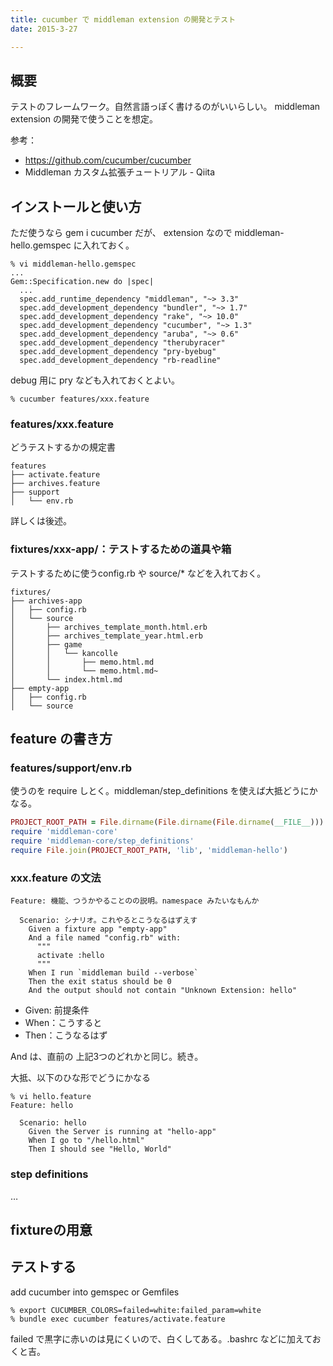 ```yaml
---
title: cucumber で middleman extension の開発とテスト
date: 2015-3-27

---
```


## 概要
テストのフレームワーク。自然言語っぽく書けるのがいいらしい。 middleman extension の開発で使うことを想定。

参考：

- https://github.com/cucumber/cucumber
- Middleman カスタム拡張チュートリアル - Qiita

## インストールと使い方

ただ使うなら gem i cucumber だが、 extension なので middleman-hello.gemspec に入れておく。

```
% vi middleman-hello.gemspec
...
Gem::Specification.new do |spec|
  ...
  spec.add_runtime_dependency "middleman", "~> 3.3"
  spec.add_development_dependency "bundler", "~> 1.7"
  spec.add_development_dependency "rake", "~> 10.0"
  spec.add_development_dependency "cucumber", "~> 1.3"
  spec.add_development_dependency "aruba", "~> 0.6"
  spec.add_development_dependency "therubyracer"
  spec.add_development_dependency "pry-byebug"
  spec.add_development_dependency "rb-readline"
```

debug 用に pry なども入れておくとよい。

```
% cucumber features/xxx.feature
```

### features/xxx.feature

どうテストするかの規定書

```
features
├── activate.feature
├── archives.feature
├── support
│   └── env.rb
```

詳しくは後述。

### fixtures/xxx-app/：テストするための道具や箱

テストするために使うconfig.rb や source/* などを入れておく。

```
fixtures/
├── archives-app
│   ├── config.rb
│   └── source
│       ├── archives_template_month.html.erb
│       ├── archives_template_year.html.erb
│       ├── game
│       │   └── kancolle
│       │       ├── memo.html.md
│       │       └── memo.html.md~
│       └── index.html.md
├── empty-app
│   ├── config.rb
│   └── source
```

## feature の書き方
### features/support/env.rb

使うのを require しとく。middleman/step_definitions を使えば大抵どうにかなる。

```ruby
PROJECT_ROOT_PATH = File.dirname(File.dirname(File.dirname(__FILE__)))
require 'middleman-core'
require 'middleman-core/step_definitions'
require File.join(PROJECT_ROOT_PATH, 'lib', 'middleman-hello')
```

### xxx.feature の文法

```
Feature: 機能、つうかやることのの説明。namespace みたいなもんか

  Scenario: シナリオ。これやるとこうなるはずえす
    Given a fixture app "empty-app"
    And a file named "config.rb" with:
      """
      activate :hello
      """
    When I run `middleman build --verbose`
    Then the exit status should be 0
    And the output should not contain "Unknown Extension: hello"
```

- Given: 前提条件
- When：こうすると
- Then：こうなるはず

And は、直前の 上記3つのどれかと同じ。続き。

大抵、以下のひな形でどうにかなる

```
% vi hello.feature
Feature: hello

  Scenario: hello
    Given the Server is running at "hello-app"
    When I go to "/hello.html"
    Then I should see "Hello, World"
```

### step definitions

…

## fixtureの用意

## テストする

add cucumber into gemspec or Gemfiles

```
% export CUCUMBER_COLORS=failed=white:failed_param=white
% bundle exec cucumber features/activate.feature
```

failed で黒字に赤いのは見にくいので、白くしてある。.bashrc などに加えておくと吉。
